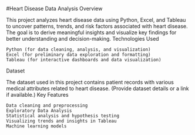 #Heart Disease Data Analysis
Overview

This project analyzes heart disease data using Python, Excel, and Tableau to uncover patterns, trends, and risk factors associated with heart disease. The goal is to derive meaningful insights and visualize key findings for better understanding and decision-making.
Technologies Used

    Python (for data cleaning, analysis, and visualization)
    Excel (for preliminary data exploration and formatting)
    Tableau (for interactive dashboards and data visualization)

Dataset

The dataset used in this project contains patient records with various medical attributes related to heart disease. (Provide dataset details or a link if available.)
Key Features

    Data cleaning and preprocessing
    Exploratory Data Analysis 
    Statistical analysis and hypothesis testing
    Visualizing trends and insights in Tableau
    Machine learning models 
